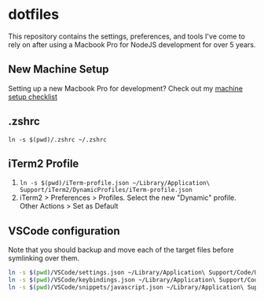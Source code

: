 # dotfiles

This repository contains the settings, preferences, and tools I've come to rely on after using a Macbook Pro for NodeJS development for over 5 years.

## New Machine Setup

Setting up a new Macbook Pro for development? Check out my [machine setup checklist](NEW_MACHINE_SETUP.md)

## .zshrc
`ln -s $(pwd)/.zshrc ~/.zshrc`

## iTerm2 Profile
1. `ln -s $(pwd)/iTerm-profile.json ~/Library/Application\ Support/iTerm2/DynamicProfiles/iTerm-profile.json`
1. iTerm2 > Preferences > Profiles. Select the new "Dynamic" profile. Other Actions > Set as Default

## VSCode configuration

Note that you should backup and move each of the target files before symlinking over them.

```sh
ln -s $(pwd)/VSCode/settings.json ~/Library/Application\ Support/Code/User/settings.json
ln -s $(pwd)/VSCode/keybindings.json ~/Library/Application\ Support/Code/User/keybindings.json
ln -s $(pwd)/VSCode/snippets/javascript.json ~/Library/Application\ Support/Code/User/snippets/javascript.json
```

